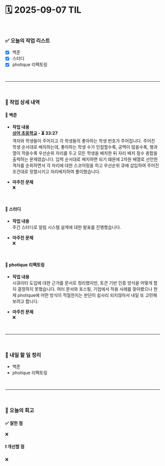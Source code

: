 # 🗓️ 2025-09-07 TIL

<br>

### ✅ 오늘의 작업 리스트  
- [x] 백준
- [x] 스터디
- [x] photique 리팩토링

<br>

---

<br>

### 📌 작업 상세 내역  

#### 🔹 백준
- **작업 내용**<br>
**[상어 초등학교](https://www.acmicpc.net/problem/21608) - ⏳ 33:27**<br>
격자와 학생들이 주어지고 각 학생들의 좋아하는 학생 번호가 주어집니다. 주어진 학생 순서대로 배치하는데, 좋아하는 학생 수가 인접할수록, 공백이 많을수록, 행과 열이 작을수록 우선순위 자리를 두고 모든 학생을 배치한 뒤 자리 배치 점수 총합을 출력하는 문제였습니다. 입력 순서대로 배치하면 되기 떄문에 2차원 배열로 선언한 격자를 순회하면서 각 자리에 대한 스코어링을 하고 우선순위 큐에 삽입하여 주어진 조건대로 정렬시키고 자리배치하여 풀이했습니다.

- **마주친 문제**<br>
❌

<br>

#### 🔹 스터디
- **작업 내용**<br>
주간 스터디로 알림 시스템 설계에 대한 발표를 진행했습니다.

- **마주친 문제**<br>
❌

<br>

#### 🔹 photique 리팩토링
- **작업 내용**<br>
시큐리티 도입에 대한 근거를 문서로 정리했지만, 토큰 기반 인증 방식을 어떻게 할 지 결정하지 못했습니다. 여러 문서와 포스틩, 기업에서 적용 사례를 찾아봤으나 현제 photique에 어떤 방식이 적절한지는 판단이 쉽사리 되지않아서 내일 또 고민해보려고 합니다.

- **마주친 문제**<br>
❌

<br>

---

<br>

### 🚀 내일 할 일 정리  

- 백준
- photique 리팩토링

<br>

---

<br>

### 🧐 오늘의 회고  

#### ✅ 잘한 점
❌

#### ❗ 개선할 점
❌


<br><br><br>
